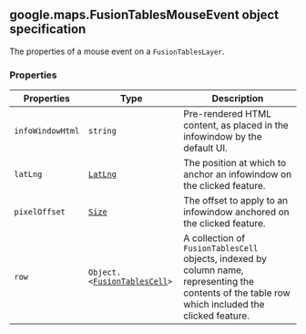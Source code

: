 <h2 id="FusionTablesMouseEvent">
google.maps.FusionTablesMouseEvent
object specification
</h2><p>The properties of a mouse event on a <code>FusionTablesLayer</code>.</p><h3>Properties</h3><table summary="interface FusionTablesMouseEvent - Properties" width="100%">
<thead>
<tr><th>Properties</th>
<th>Type</th>
<th>Description</th>
</tr></thead>
<tbody>
<tr>
<td><code>infoWindowHtml</code></td>
<td><code>string</code></td>
<td>Pre-rendered HTML content, as placed in the infowindow by the default UI.</td>
</tr>
<tr>
<td><code>latLng</code></td>
<td><code><a href="#LatLng">LatLng</a></code></td>
<td>The position at which to anchor an infowindow on the clicked feature.</td>
</tr>
<tr>
<td><code>pixelOffset</code></td>
<td><code><a href="#Size">Size</a></code></td>
<td>The offset to apply to an infowindow anchored on the clicked feature.</td>
</tr>
<tr>
<td><code>row</code></td>
<td><code>Object.&lt;<a href="#FusionTablesCell">FusionTablesCell</a>&gt;</code></td>
<td>A collection of <code>FusionTablesCell</code> objects, indexed by column name, representing the contents of the table row which included the clicked feature.</td>
</tr>
</tbody>
</table>